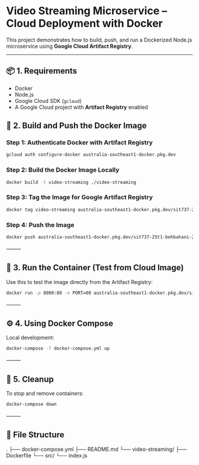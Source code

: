 # Video Streaming Microservice – Cloud Deployment with Docker

This project demonstrates how to build, push, and run a Dockerized Node.js microservice using **Google Cloud Artifact Registry**.

---

## 📦 1. Requirements

- Docker
- Node.js
- Google Cloud SDK (`gcloud`)
- A Google Cloud project with **Artifact Registry** enabled

## 🚀 2. Build and Push the Docker Image

### Step 1: Authenticate Docker with Artifact Registry

```bash
gcloud auth configure-docker australia-southeast1-docker.pkg.dev
```

### Step 2: Build the Docker Image Locally

```bash
docker build -t video-streaming ./video-streaming
```

### Step 3: Tag the Image for Google Artifact Registry

```bash
docker tag video-streaming australia-southeast1-docker.pkg.dev/sit737-25t1-behbahani-2aa0d06/my-repo/video-streaming:latest
```

### Step 4: Push the Image

```bash
docker push australia-southeast1-docker.pkg.dev/sit737-25t1-behbahani-2aa0d06/my-repo/video-streaming:latest
```

⸻

## 🧪 3. Run the Container (Test from Cloud Image)

Use this to test the image directly from the Artifact Registry:

```bash
docker run -p 8080:80 -e PORT=80 australia-southeast1-docker.pkg.dev/sit737-25t1-behbahani-2aa0d06/my-repo/video-streaming:latest
```

⸻

## ⚙️ 4. Using Docker Compose

Local development:

```bash
docker-compose -f docker-compose.yml up
```

⸻

## 🧹 5. Cleanup

To stop and remove containers:

```bash
docker-compose down
```

⸻

## 📁 File Structure

.
├── docker-compose.yml
├── README.md
└── video-streaming/
├── Dockerfile
└── src/
└── index.js
